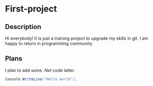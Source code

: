 # First-project
## Description
Hi everybody! It is just a training project to upgrade my skills in git.
I am happy to return in programming community.

## Plans
I plan to add some *.Net* code latter.

```C#
Console.WriteLine("Hello world");
```